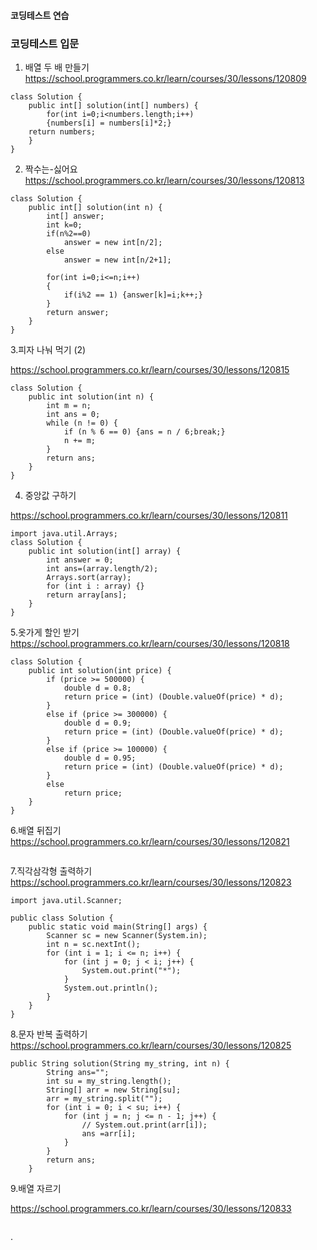 #### 코딩테스트 연습
### 코딩테스트 입문


1. 배열 두 배 만들기
https://school.programmers.co.kr/learn/courses/30/lessons/120809

```
class Solution {
    public int[] solution(int[] numbers) {
        for(int i=0;i<numbers.length;i++)
        {numbers[i] = numbers[i]*2;}
    return numbers;
    }
}
```

2. 짝수는-싫어요
https://school.programmers.co.kr/learn/courses/30/lessons/120813
```
class Solution {
    public int[] solution(int n) {
        int[] answer;
        int k=0;
        if(n%2==0) 
            answer = new int[n/2];
        else 
            answer = new int[n/2+1];
        
        for(int i=0;i<=n;i++)
        { 
            if(i%2 == 1) {answer[k]=i;k++;}          
        }
        return answer;     
    }       
}

```


3.피자 나눠 먹기 (2) 

https://school.programmers.co.kr/learn/courses/30/lessons/120815
```
class Solution {
    public int solution(int n) {
        int m = n;
        int ans = 0;
        while (n != 0) {
            if (n % 6 == 0) {ans = n / 6;break;}
            n += m;
        }
        return ans;
    }
}    

```


4. 중앙값 구하기

https://school.programmers.co.kr/learn/courses/30/lessons/120811
```
import java.util.Arrays;
class Solution {
    public int solution(int[] array) {
        int answer = 0;
        int ans=(array.length/2);
        Arrays.sort(array);
        for (int i : array) {}
        return array[ans];        
    }
}
```


5.옷가게 할인 받기
https://school.programmers.co.kr/learn/courses/30/lessons/120818

```
class Solution {
    public int solution(int price) {
        if (price >= 500000) {
            double d = 0.8; 
            return price = (int) (Double.valueOf(price) * d);
        }         
        else if (price >= 300000) {
            double d = 0.9; 
            return price = (int) (Double.valueOf(price) * d);
        }        
        else if (price >= 100000) {
            double d = 0.95; 
            return price = (int) (Double.valueOf(price) * d);
        } 
        else
            return price;
    }
}
```


6.배열 뒤집기
https://school.programmers.co.kr/learn/courses/30/lessons/120821

```

```


7.직각삼각형 출력하기
https://school.programmers.co.kr/learn/courses/30/lessons/120823

```
import java.util.Scanner;

public class Solution {
    public static void main(String[] args) {
        Scanner sc = new Scanner(System.in);
        int n = sc.nextInt();
        for (int i = 1; i <= n; i++) {
            for (int j = 0; j < i; j++) {
                System.out.print("*");
            }
            System.out.println();
        }
    }
}
```


8.문자 반복 출력하기
https://school.programmers.co.kr/learn/courses/30/lessons/120825

```
public String solution(String my_string, int n) {
        String ans="";
        int su = my_string.length();
        String[] arr = new String[su];
        arr = my_string.split("");
        for (int i = 0; i < su; i++) {
            for (int j = n; j <= n - 1; j++) {
                // System.out.print(arr[i]);
                ans =arr[i];
            }          
        }
        return ans;
    }

```


9.배열 자르기

https://school.programmers.co.kr/learn/courses/30/lessons/120833
```

```


.


```

```
